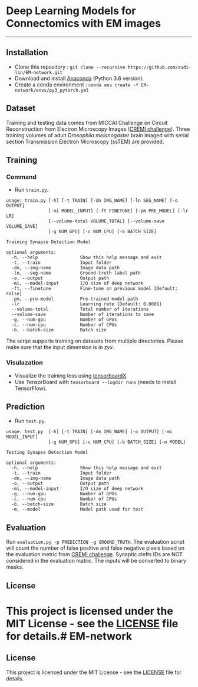 # Deep Learning Models for Connectomics with EM images
----------------------------

## Installation

* Clone this repository : `git clone --recursive https://github.com/zudi-lin/EM-network.git`
* Download and install [Anaconda](https://www.anaconda.com/download/) (Python 3.6 version).
* Create a conda environment :  `conda env create -f EM-network/envs/py3_pytorch.yml`

## Dataset

Training and testing data comes from MICCAI Challenge on Circuit Reconstruction from Electron Microscopy Images ([CREMI challenge](https://cremi.org)). Three training volumes of adult *Drosophila melanogaster* brain imaged with serial section Transmission Electron Microscopy (ssTEM) are provided.

## Training

### Command

* Run `train.py`.

```
usage: train.py [-h] [-t TRAIN] [-dn IMG_NAME] [-ln SEG_NAME] [-o OUTPUT]
                [-mi MODEL_INPUT] [-ft FINETUNE] [-pm PRE_MODEL] [-lr LR]
                [--volume-total VOLUME_TOTAL] [--volume-save VOLUME_SAVE]
                [-g NUM_GPU] [-c NUM_CPU] [-b BATCH_SIZE]

Training Synapse Detection Model

optional arguments:
  -h, --help                Show this help message and exit
  -t, --train               Input folder
  -dn, --img-name           Image data path
  -ln, --seg-name           Ground-truth label path
  -o, --output              Output path
  -mi, --model-input        I/O size of deep network
  -ft, --finetune           Fine-tune on previous model [Default: False]
  -pm, --pre-model          Pre-trained model path
  -lr                       Learning rate [Default: 0.0001]
  --volume-total            Total number of iterations
  --volume-save             Number of iterations to save
  -g, --num-gpu             Number of GPUs
  -c, --num-cpu             Number of CPUs
  -b, --batch-size          Batch size
```

The script supports training on datasets from multiple directories. Please make sure that the input dimension is in *zyx*.

### Visulazation
* Visualize the training loss using [tensorboardX](https://github.com/lanpa/tensorboard-pytorch).
* Use TensorBoard with `tensorboard --logdir runs`  (needs to install TensorFlow).

## Prediction

* Run `test.py`.

```
usage: test.py  [-h] [-t TRAIN] [-dn IMG_NAME] [-o OUTPUT] [-mi MODEL_INPUT]
                [-g NUM_GPU] [-c NUM_CPU] [-b BATCH_SIZE] [-m MODEL]

Testing Synapse Detection Model

optional arguments:
  -h, --help                Show this help message and exit
  -t, --train               Input folder
  -dn, --img-name           Image data path
  -o, --output              Output path
  -mi, --model-input        I/O size of deep network
  -g, --num-gpu             Number of GPUs
  -c, --num-cpu             Number of CPUs
  -b, --batch-size          Batch size
  -m, --model               Model path used for test
```

## Evaluation

Run `evaluation.py -p PREDICTION -g GROUND_TRUTH`.
The evaluation script will count the number of false positive and false negative pixels based on the evaluation metric from [CREMI challenge](https://cremi.org/metrics/). Synaptic clefts IDs are NOT considered in the evaluation matric. The inputs will be converted to binary masks.


## License
This project is licensed under the MIT License - see the [LICENSE](https://github.com/zudi-lin/synapse_pytorch/blob/master/LICENSE) file for details.# EM-network
=======

## License
This project is licensed under the MIT License - see the [LICENSE](https://github.com/zudi-lin/synapse_pytorch/blob/master/LICENSE) file for details.


